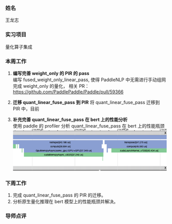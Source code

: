 ### 姓名
王龙志

### 实习项目
量化算子集成

### 本周工作

1. **编写完善 weight_only 的 PIR 的 pass**<br>
编写 fused_weight_only_linear_pass, 使得 PaddleNLP 中无需进行手动组网完成 weight_only 的量化，
相关 PR：
https://github.com/PaddlePaddle/Paddle/pull/59366

2. **迁移 quant_linear_fuse_pass 到 PIR**
将 quant_linear_fuse_pass 迁移到 PIR 中，目前 
3. **补充完善 quant_linear_fuse_pass 在 bert 上的性能分析**<br>
使用 paddle 的 profiler 分析 quant_linear_fuse_pass 在 bert 上的性能瓶颈
![](./images/profiler.png)
### 下周工作
1. 完成 quant_linear_fuse_pass 的 PIR 的迁移。
2. 分析原生量化推理在 bert 模型上的性能瓶颈并解决。

### 导师点评

